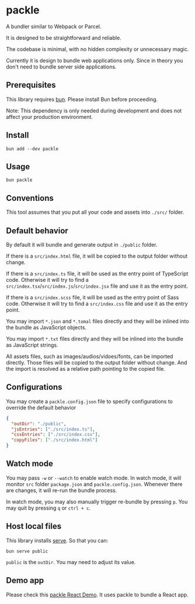 # packle

A bundler similar to Webpack or Parcel.

It is designed to be straightforward and reliable.

The codebase is minimal, with no hidden complexity or unnecessary magic.

Currently it is design to bundle web applications only. Since in theory you don't need to bundle server side applications.

## Prerequisites

This library requires [bun](https://bun.sh/docs/installation). Please install Bun before proceeding.

Note: This dependency is only needed during development and does not affect your production environment.

## Install

```
bun add --dev packle
```

## Usage

```
bun packle
```

## Conventions

This tool assumes that you put all your code and assets into `./src/` folder.

## Default behavior

By default it will bundle and generate output in `./public` folder.

If there is a `src/index.html` file, it will be copied to the output folder without change.

If there is a `src/index.ts` file, it will be used as the entry point of TypeScript code.
Otherwise it will try to find a `src/index.tsx`/`src/index.js`/`src/index.jsx` file and use it as the entry point.

If there is a `src/index.scss` file, it will be used as the entry point of Sass code.
Otherwise it will try to find a `src/index.css` file and use it as the entry point.

You may import `*.json` and `*.tomal` files directly and they will be inlined into the bundle as JavaScript objects.

You may import `*.txt` files directly and they will be inlined into the bundle as JavaScript strings.

All assets files, such as images/audios/vidoes/fonts, can be imported directly.
Those files will be copied to the output folder without change.
And the import is resolved as a relative path pointing to the copied file.

## Configurations

You may create a `packle.config.json` file to specify configurations to override the default behavior

```json
{
  "outDir": "./public",
  "jsEntries": ["./src/index.ts"],
  "cssEntries": ["./src/index.css"],
  "copyFiles": ["./src/index.html"]
}
```

## Watch mode

You may pass `-w` or `--watch` to enable watch mode.
In watch mode, it will monitor `src` folder `package.json` and `packle.config.json`. Whenever there are changes, it will re-run the bundle process.

In watch mode, you may also manually trigger re-bundle by pressing `p`.
You may quit by pressing `q` or `ctrl + c`.

## Host local files

This library installs [serve](https://www.npmjs.com/package/serve). So that you can:

```
bun serve public
```

`public` is the `outDir`. You may need to adjust its value.

## Demo app

Please check this [packle React Demo](https://github.com/tylerlong/packle-react-demo).
It uses packle to bundle a React app.

